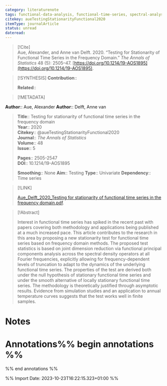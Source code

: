 ```yaml
---
category: literaturenote
tags: functional-data-analysis, functional-time-series, spectral-analysis, stationarity-analysis
citekey: aueTestingStationarityFunctional2020
itemType: journalArticle
status: unread  
dateread:  
---
```


> [!Cite]  
> Aue, Alexander, and Anne van Delft. 2020. “Testing for Stationarity of Functional Time Series in the Frequency Domain.” _The Annals of Statistics_ 48 (5): 2505–47. [https://doi.org/10.1214/19-AOS1895](https://doi.org/10.1214/19-AOS1895).

> [!SYNTHESIS] 
>**Contribution**::
>
>**Related**:: 
>

> [!METADATA]  
>
**Author**:: Aue, Alexander
**Author**:: Delft, Anne van<br>
> **Title**:: Testing for stationarity of functional time series in the frequency domain    
> **Year**:: 2020     
> **Citekey**:: @aueTestingStationarityFunctional2020    
>**Journal**:: *The Annals of Statistics*    
>**Volume**:: 48    
>**Issue**:: 5     
>    
>    
>     
> **Pages**:: 2505-2547    
>**DOI**:: 10.1214/19-AOS1895    
>
> **Smoothing**:: None
>**Aim**:: Testing
>**Type**:: Univariate
>**Dependency**:: Time series

> [!LINK] 
>
> [Aue_Delft_2020_Testing for stationarity of functional time series in the frequency domain.pdf](file:///Users/steven/Library/CloudStorage/GoogleDrive-steven.golovkine@ul.ie/My%20Drive/bibliography/The%20Annals%20of%20Statistics/2020/Aue_Delft_2020_Testing%20for%20stationarity%20of%20functional%20time%20series%20in%20the%20frequency%20domain.pdf).

>[!Abstract]
>
>Interest in functional time series has spiked in the recent past with papers covering both methodology and applications being published at a much increased pace. This article contributes to the research in this area by proposing a new stationarity test for functional time series based on frequency domain methods. The proposed test statistics is based on joint dimension reduction via functional principal components analysis across the spectral density operators at all Fourier frequencies, explicitly allowing for frequency-dependent levels of truncation to adapt to the dynamics of the underlying functional time series. The properties of the test are derived both under the null hypothesis of stationary functional time series and under the smooth alternative of locally stationary functional time series. The methodology is theoretically justified through asymptotic results. Evidence from simulation studies and an application to annual temperature curves suggests that the test works well in finite samples.
>>


# Notes<br>
# Annotations%% begin annotations %%  
 
  
%% end annotations %%

%% Import Date: 2023-10-23T16:22:15.323+01:00 %%
